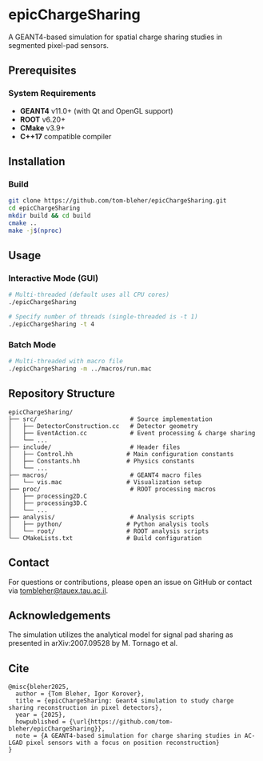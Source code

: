 # epicChargeSharing

A GEANT4-based simulation for spatial charge sharing studies in segmented pixel-pad sensors.

## Prerequisites

### System Requirements
- **GEANT4** v11.0+ (with Qt and OpenGL support)
- **ROOT** v6.20+ 
- **CMake** v3.9+
- **C++17** compatible compiler
  

## Installation

### Build
```bash
git clone https://github.com/tom-bleher/epicChargeSharing.git
cd epicChargeSharing
mkdir build && cd build
cmake ..
make -j$(nproc)
```

## Usage

### Interactive Mode (GUI)
```bash
# Multi-threaded (default uses all CPU cores)
./epicChargeSharing

# Specify number of threads (single-threaded is -t 1)
./epicChargeSharing -t 4
```

### Batch Mode
```bash
# Multi-threaded with macro file
./epicChargeSharing -m ../macros/run.mac
```

## Repository Structure

```
epicChargeSharing/
├── src/                          # Source implementation
│   ├── DetectorConstruction.cc   # Detector geometry
│   ├── EventAction.cc            # Event processing & charge sharing
│   └── ...
├── include/                      # Header files
│   ├── Control.hh               # Main configuration constants
│   ├── Constants.hh             # Physics constants
│   └── ...
├── macros/                       # GEANT4 macro files
│   └── vis.mac                  # Visualization setup
├── proc/                         # ROOT processing macros
│   ├── processing2D.C
│   ├── processing3D.C
│   └── ...
├── analysis/                     # Analysis scripts
│   ├── python/                  # Python analysis tools
│   └── root/                    # ROOT analysis scripts
└── CMakeLists.txt               # Build configuration
```

## Contact

For questions or contributions, please open an issue on GitHub or contact via [tombleher@tauex.tau.ac.il](mailto:tombleher@tauex.tau.ac.il).

## Acknowledgements

The simulation utilizes the analytical model for signal pad sharing as presented in arXiv:2007.09528 by M. Tornago et al.

## Cite

```
@misc{bleher2025,
  author = {Tom Bleher, Igor Korover},
  title = {epicChargeSharing: Geant4 simulation to study charge sharing reconstruction in pixel detectors},
  year = {2025},
  howpublished = {\url{https://github.com/tom-bleher/epicChargeSharing}},
  note = {A GEANT4-based simulation for charge sharing studies in AC-LGAD pixel sensors with a focus on position reconstruction}
}
```